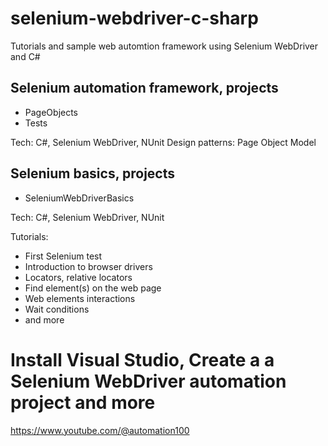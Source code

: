 # selenium-webdriver-c-sharp
Tutorials and sample web automtion framework using Selenium WebDriver and C#

## Selenium automation framework, projects
- PageObjects
- Tests

Tech: C#, Selenium WebDriver, NUnit
Design patterns: Page Object Model

## Selenium basics, projects
- SeleniumWebDriverBasics

Tech: C#, Selenium WebDriver, NUnit

Tutorials:
- First Selenium test
- Introduction to browser drivers
- Locators, relative locators
- Find element(s) on the web page
- Web elements interactions
- Wait conditions
- and more

# Install Visual Studio, Create a a Selenium WebDriver automation project and more
https://www.youtube.com/@automation100
